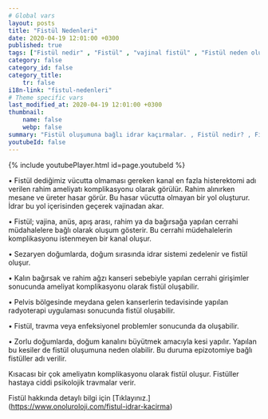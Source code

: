 ```yaml
---
# Global vars
layout: posts
title: "Fistül Nedenleri"
date: 2020-04-19 12:01:00 +0300
published: true
tags: ["Fistül nedir" , "Fistül" , "vajinal fistül" , "Fistül neden olur", "Fistül nerede olur", "Fistül ameliyatı", "kadınlarda idrar kaçırma", "idrar kaçırma" , "fistül nedeni" , "fistül belirti" , "fistül teşhis" , "fistül tipleri" , "anal fistül" , "perianal fistül" , "vezikovajinal fistül" , "üreterovajinal fistül" , "üretrovajinal fistül" , "Vezikouterin fistül" , "uterovajinal fistül" , "Rektovajinal fistül" , "perianal ", "vezikovajinal", "üreterovajinal" , "üretrovajinal", "Vezikouterin", "uterovajinal" , "Rektovajinal", "idrar yolu fistül", "fistül tedavi", "fistül çözüm"]
category: false
category_id: false
category_title:
    tr: false
i18n-link: "fistul-nedenleri"
# Theme specific vars
last_modified_at: 2020-04-19 12:01:00 +0300
thumbnail:
    name: false
    webp: false
summary: "Fistül oluşumuna bağlı idrar kaçırmalar. , Fistül nedir? , Fistül neden oluşur? , Fistül nerelerde oluşur?, Fistülün tedavi yöntemleri nelerdir?, Fistül ameliyatları nasıl yapılır? "
youtubeId: false
---
```

{% include youtubePlayer.html id=page.youtubeId %}





•	Fistül dediğimiz vücutta olmaması gereken kanal en fazla histerektomi adı verilen rahim ameliyatı komplikasyonu olarak görülür. Rahim alınırken mesane ve üreter hasar görür. Bu hasar vücutta olmayan bir yol oluşturur. İdrar bu yol içerisinden geçerek vajinadan akar.

•	Fistül; vajina, anüs, apış arası, rahim ya da bağırsağa yapılan cerrahi müdahalelere bağlı olarak oluşum gösterir. Bu cerrahi müdehalelerin komplikasyonu istenmeyen bir kanal oluşur.

•	Sezaryen doğumlarda, doğum sırasında idrar sistemi zedelenir ve fistül oluşur.

•	Kalın bağırsak ve rahim ağzı kanseri sebebiyle yapılan cerrahi girişimler sonucunda ameliyat komplikasyonu olarak fistül oluşabilir.

•	Pelvis bölgesinde meydana gelen kanserlerin tedavisinde yapılan radyoterapi uygulaması sonucunda fistül oluşabilir.

•	Fistül, travma veya enfeksiyonel problemler sonucunda da oluşabilir.

•	Zorlu doğumlarda, doğum kanalını büyütmek amacıyla kesi yapılır. Yapılan bu kesiler de fistül oluşumuna neden olabilir. Bu duruma epizotomiye bağlı fistüller adı verilir.

Kısacası bir çok ameliyatın komplikasyonu olarak fistül oluşur. Fistüller hastaya ciddi psikolojik travmalar verir.


Fistül hakkında detaylı bilgi için [Tıklayınız.] (https://www.onoluroloji.com/fistul-idrar-kacirma)
